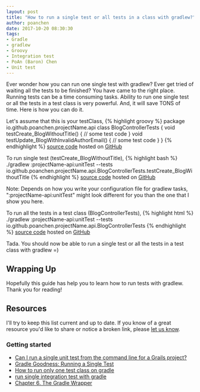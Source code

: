 ```yaml
---
layout: post
title: "How to run a single test or all tests in a class with gradlew?"
author: poanchen
date: 2017-10-20 08:30:30
tags:
- Gradle
- gradlew
- Groovy
- Integration test
- PoAn (Baron) Chen
- Unit test
---
```

Ever wonder how you can run one single test with gradlew? Ever get tried of waiting all the tests to be finished? You have came to the right place. Running tests can be a time consuming tasks. Ability to run one single test or all the tests in a test class is very powerful. And, it will save TONS of time. Here is how you can do it.

Let's assume that this is your testClass,
{% highlight groovy %}
  package io.github.poanchen.projectName.api
  class BlogControllerTests {
    void testCreate_BlogWithoutTitle() {
      // some test code
    }
    void testUpdate_BlogWithInvalidAuthorEmail() {
      // some test code
    }
  }
{% endhighlight %}
<a href="https://github.com/poanchen/code-for-blog/blob/master/2017/10/20/How-to-run-a-single-test-or-all-tests-in-a-class-with-gradlew/BlogControllerTests.groovy" target="_blank">source code</a> hosted on <a href="https://github.com" target="_blank">GitHub</a>

To run single test (testCreate_BlogWithoutTitle),
{% highlight bash %}
  ./gradlew :projectName-api:unitTest --tests io.github.poanchen.projectName.api.BlogControllerTests.testCreate_BlogWithoutTitle
{% endhighlight %}
<a href="https://github.com/poanchen/code-for-blog/blob/master/2017/10/20/How-to-run-a-single-test-or-all-tests-in-a-class-with-gradlew/commands.sh" target="_blank">source code</a> hosted on <a href="https://github.com" target="_blank">GitHub</a>

Note: Depends on how you write your configuration file for gradlew tasks, ":projectName-api:unitTest" might look different for you than the one that I show you here.

To run all the tests in a test class (BlogControllerTests),
{% highlight html %}
  ./gradlew :projectName-api:unitTest --tests io.github.poanchen.projectName.api.BlogControllerTests
{% endhighlight %}
<a href="https://github.com/poanchen/code-for-blog/blob/master/2017/10/20/How-to-run-a-single-test-or-all-tests-in-a-class-with-gradlew/commands.sh" target="_blank">source code</a> hosted on <a href="https://github.com" target="_blank">GitHub</a>

Tada. You should now be able to run a single test or all the tests in a test class with gradlew =)

## Wrapping Up

Hopefully this guide has help you to learn how to run tests with gradlew. Thank you for reading!

## Resources

I'll try to keep this list current and up to date. If you know of a great resource you'd like to share or notice a broken link, please [let us know](https://github.com/poanchen/poanchen.github.io/issues).

### Getting started

* [Can I run a single unit test from the command line for a Grails project?](https://stackoverflow.com/questions/3680272/can-i-run-a-single-unit-test-from-the-command-line-for-a-grails-project)
* [Gradle Goodness: Running a Single Test](http://mrhaki.blogspot.ca/2013/05/gradle-goodness-running-single-test.html)
* [How to run only one test class on gradle](https://stackoverflow.com/questions/22505533/how-to-run-only-one-test-class-on-gradle)
* [run single integration test with gradle](https://stackoverflow.com/questions/18061774/run-single-integration-test-with-gradle)
* [Chapter 6. The Gradle Wrapper](https://docs.gradle.org/current/userguide/gradle_wrapper.html)